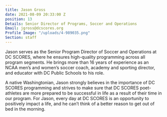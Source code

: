 ```yaml
---
title: Jason Gross
date: 2021-08-09 20:33:00 Z
position: 13
Details: Senior Director of Programs, Soccer and Operations
Email: jgross@dcscores.org
Profile Image: "/uploads/4-989035.png"
Section: staff
---
```


Jason serves as the Senior Program Director of Soccer and Operations at DC SCORES, where he ensures high-quality programming across all program segments. He brings more than 16 years of experience as an NCAA men’s and women’s soccer coach, academy and sporting director, and educator with DC Public Schools to his role. 

A native Washingtonian, Jason strongly believes in the importance of DC SCORES programming and strives to make sure that DC SCORES poet-athletes are more prepared to be successful in life as a result of their time in our program. For Jason, every day at DC SCORES is an opportunity to positively impact a life, and he can’t think of a better reason to get out of bed in the morning.